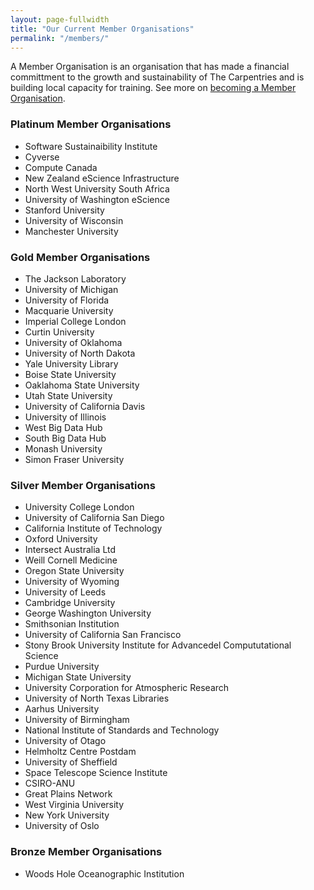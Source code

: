 ```yaml
---
layout: page-fullwidth
title: "Our Current Member Organisations"
permalink: "/members/"
---
```


A Member Organisation is an organisation that has made a financial committment to
the growth and sustainability of The Carpentries and is building local capacity for training. See more on [becoming a Member Organisation](../membership/).

### Platinum Member Organisations

 - Software Sustainaibility Institute
 - Cyverse
 - Compute Canada
 - New Zealand eScience Infrastructure
 - North West University South Africa
 - University of Washington eScience
 - Stanford University
 - University of Wisconsin
 - Manchester University


### Gold Member Organisations

 - The Jackson Laboratory
 - University of Michigan
 - University of Florida
 - Macquarie University
 - Imperial College London
 - Curtin University
 - University of Oklahoma
 - University of North Dakota
 - Yale University Library
 - Boise State University
 - Oaklahoma State University
 - Utah State University
 - University of California Davis
 - University of Illinois
 - West Big Data Hub
 - South Big Data Hub
 - Monash University
 - Simon Fraser University


### Silver Member Organisations

 - University College London
 - University of California San Diego
 - California Institute of Technology
 - Oxford University
 - Intersect Australia Ltd
 - Weill Cornell Medicine
 - Oregon State University
 - University of Wyoming
 - University of Leeds
 - Cambridge University
 - George Washington University
 - Smithsonian Institution
 - University of California San Francisco
 - Stony Brook University Institute for Advancedel Compututational Science
 - Purdue University
 - Michigan State University
 - University Corporation for Atmospheric Research
 - University of North Texas Libraries
 - Aarhus University
 - University of Birmingham
 - National Institute of Standards and Technology
 - University of Otago
 - Helmholtz Centre Postdam
 - University of Sheffield
 - Space Telescope Science Institute
 - CSIRO-ANU
 - Great Plains Network
 - West Virginia University
 - New York University
 - University of Oslo

 ### Bronze Member Organisations  
 - Woods Hole Oceanographic Institution
